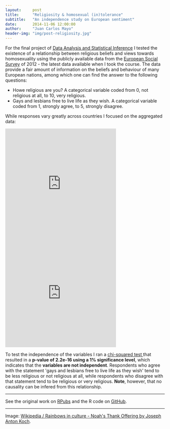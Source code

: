 ```yaml
---
layout:     post
title:      "Religiosity & homosexual (in)tolerance"
subtitle:   "An independence study on European sentiment"
date:       2014-11-06 12:00:00
author:     "Juan Carlos Mayo"
header-img: "img/post-religiosity.jpg"
---
```


For the final project of [Data Analysis and Statistical Inference](https://www.coursera.org/course/statistics) I tested the existence of a relationship between religious beliefs and views towards homosexuality using the publicly available data from the [European Social Survey](http://www.europeansocialsurvey.org/) of 2012 - the latest data available when I took the course. The data provide a fair amount of information on the beliefs and behaviour of many European nations, among which one can find the answer to the following questions:

* Howe religious are you? A categorical variable coded from 0, not religious at all, to 10, very religious.
* Gays and lesbians free to live life as they wish. A categorical variable coded from 1, strongly agree, to 5, strongly disagree.  


<p>While responses vary greatly across countries I focused on the aggregated data:</p>

<iframe width="350" height="345" frameborder="0" seamless="seamless" scrolling="no" src="https://plot.ly/~jcarlosmayo/22.embed?width=460&height=345"></iframe>
<iframe width="350" height="345" frameborder="0" seamless="seamless" scrolling="no" src="https://plot.ly/~jcarlosmayo/23.embed?width=460&height=345">

The distributions of both answers provide a good first overview on the beliefs of Europeans as a whole. The religious belief of the respondents peaks at 'not religious at all' and 'moderately religious', but they are otherwise quite evenly distributed. On the other hand, the answers of respondents to the statement 'gays and lesbians free to live life as they wish' are strongly skewed; most of the respondents agreeing with that statement.

Before running an independence test I created a contingency table to plot the percentage of respondents of one variable in terms of the other. Visually, a pattern emerges. Respondents who stated being 'not religious at all' agree the most with that statement. Vice versa, 'very religious' respondents disagree the most with that statement. This trend suggests that a relationship exists.

<iframe width="700" height="420" frameborder="0" seamless="seamless" scrolling="no" src="https://plot.ly/~jcarlosmayo/25.embed?width=560&height=420"></iframe>


To test the independence of the variables I ran a <a target="_blank" href="https://en.wikipedia.org/wiki/Pearson%27s_chi-squared_test">chi-squared test </a> that resulted in a **p-value of 2.2e-16 using a 1% significance level**, which indicates that the **variables are not independent**. Respondents who agree with the statement 'gays and lesbians free to live life as they wish' tend to be less religious or not religious at all, while respondents who disagree with that statement tend to be religious or very religious. **Note**, however, that no causality can be infered from this relationship.

---

See the original work on <a target="_blank" href="http://rpubs.com/jcarlosmayo/dasi_project">RPubs</a> and the R code on <a target="_blank" href="https://github.com/jcarlosmayo/dasi_project">GitHub</a>.

---

<div id="image-credit">Image: <a href="https://en.wikipedia.org/wiki/Rainbows_in_culture">Wikipedia / Rainbows in culture - Noah's Thank Offering by Joseph Anton Koch</a>.</div>
